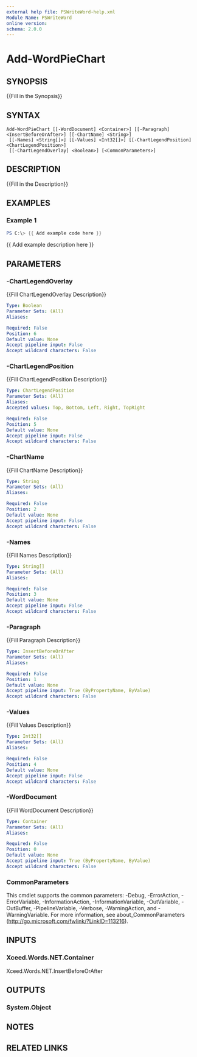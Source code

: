 ```yaml
---
external help file: PSWriteWord-help.xml
Module Name: PSWriteWord
online version:
schema: 2.0.0
---
```


# Add-WordPieChart

## SYNOPSIS
{{Fill in the Synopsis}}

## SYNTAX

```
Add-WordPieChart [[-WordDocument] <Container>] [[-Paragraph] <InsertBeforeOrAfter>] [[-ChartName] <String>]
 [[-Names] <String[]>] [[-Values] <Int32[]>] [[-ChartLegendPosition] <ChartLegendPosition>]
 [[-ChartLegendOverlay] <Boolean>] [<CommonParameters>]
```

## DESCRIPTION
{{Fill in the Description}}

## EXAMPLES

### Example 1
```powershell
PS C:\> {{ Add example code here }}
```

{{ Add example description here }}

## PARAMETERS

### -ChartLegendOverlay
{{Fill ChartLegendOverlay Description}}

```yaml
Type: Boolean
Parameter Sets: (All)
Aliases:

Required: False
Position: 6
Default value: None
Accept pipeline input: False
Accept wildcard characters: False
```

### -ChartLegendPosition
{{Fill ChartLegendPosition Description}}

```yaml
Type: ChartLegendPosition
Parameter Sets: (All)
Aliases:
Accepted values: Top, Bottom, Left, Right, TopRight

Required: False
Position: 5
Default value: None
Accept pipeline input: False
Accept wildcard characters: False
```

### -ChartName
{{Fill ChartName Description}}

```yaml
Type: String
Parameter Sets: (All)
Aliases:

Required: False
Position: 2
Default value: None
Accept pipeline input: False
Accept wildcard characters: False
```

### -Names
{{Fill Names Description}}

```yaml
Type: String[]
Parameter Sets: (All)
Aliases:

Required: False
Position: 3
Default value: None
Accept pipeline input: False
Accept wildcard characters: False
```

### -Paragraph
{{Fill Paragraph Description}}

```yaml
Type: InsertBeforeOrAfter
Parameter Sets: (All)
Aliases:

Required: False
Position: 1
Default value: None
Accept pipeline input: True (ByPropertyName, ByValue)
Accept wildcard characters: False
```

### -Values
{{Fill Values Description}}

```yaml
Type: Int32[]
Parameter Sets: (All)
Aliases:

Required: False
Position: 4
Default value: None
Accept pipeline input: False
Accept wildcard characters: False
```

### -WordDocument
{{Fill WordDocument Description}}

```yaml
Type: Container
Parameter Sets: (All)
Aliases:

Required: False
Position: 0
Default value: None
Accept pipeline input: True (ByPropertyName, ByValue)
Accept wildcard characters: False
```

### CommonParameters
This cmdlet supports the common parameters: -Debug, -ErrorAction, -ErrorVariable, -InformationAction, -InformationVariable, -OutVariable, -OutBuffer, -PipelineVariable, -Verbose, -WarningAction, and -WarningVariable.
For more information, see about_CommonParameters (http://go.microsoft.com/fwlink/?LinkID=113216).

## INPUTS

### Xceed.Words.NET.Container
Xceed.Words.NET.InsertBeforeOrAfter


## OUTPUTS

### System.Object

## NOTES

## RELATED LINKS
